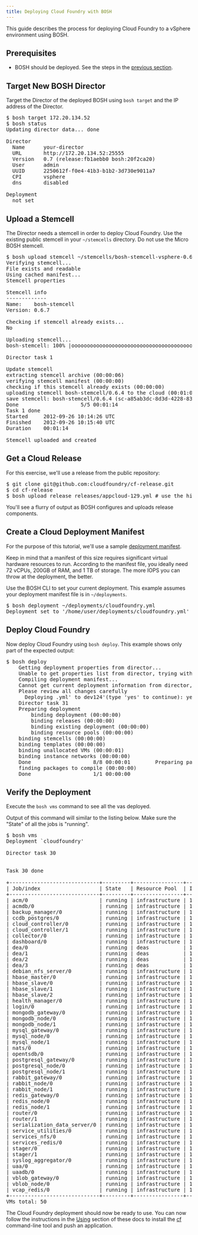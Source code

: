 ```yaml
---
title: Deploying Cloud Foundry with BOSH
---
```


This guide describes the process for deploying Cloud Foundry to a vSphere environment using BOSH.

## <a id="prerequisites"></a>Prerequisites ##

* BOSH should be deployed. See the steps in the [previous section](deploying_bosh_with_micro_bosh.html).

## <a id="target"></a>Target New BOSH Director ##

Target the Director of the deployed BOSH using `bosh target` and the IP address of the Director.

<pre class='terminal'>
$ bosh target 172.20.134.52
$ bosh status
Updating director data... done

Director
  Name      your-director
  URL       http://172.20.134.52:25555
  Version   0.7 (release:fb1aebb0 bosh:20f2ca20)
  User      admin
  UUID      2250612f-f0e4-41b3-b1b2-3d730e9011a7
  CPI       vsphere
  dns       disabled

Deployment
  not set
</pre>

## <a id="upload-stemcell"></a>Upload a Stemcell ##

The Director needs a stemcell in order to deploy Cloud Foundry. Use the existing public stemcell in your `~/stemcells` directory. Do not use the Micro BOSH stemcell.

<pre class="terminal">
$ bosh upload stemcell ~/stemcells/bosh-stemcell-vsphere-0.6.7.tgz
Verifying stemcell...
File exists and readable                                     OK
Using cached manifest...
Stemcell properties                                          OK

Stemcell info
-------------
Name:    bosh-stemcell
Version: 0.6.7

Checking if stemcell already exists...
No

Uploading stemcell...
bosh-stemcell: 100% |ooooooooooooooooooooooooooooooooooooooo| 277.1MB  78.8MB/s 		Time: 00:00:03

Director task 1

Update stemcell
extracting stemcell archive (00:00:06)
verifying stemcell manifest (00:00:00)
checking if this stemcell already exists (00:00:00)
uploading stemcell bosh-stemcell/0.6.4 to the cloud (00:01:08)
save stemcell: bosh-stemcell/0.6.4 (sc-a85ab3dc-8d3d-4228-83d0-5be2436a1886) (00:00:00)
Done                    5/5 00:01:14
Task 1 done
Started		2012-09-26 10:14:26 UTC
Finished	2012-09-26 10:15:40 UTC
Duration	00:01:14

Stemcell uploaded and created
</pre>

## <a id="get-release"></a>Get a Cloud Release ##

For this exercise, we'll use a release from the public repository:

<pre class="terminal">
$ git clone git@github.com:cloudfoundry/cf-release.git
$ cd cf-release
$ bosh upload release releases/appcloud-129.yml # use the highest number available - inspecting the files in this directory
</pre>

You'll see a flurry of output as BOSH configures and uploads release components.

<!---  Gabi and Matt stopped here until Monday :) -->

## <a id="create-manifest"></a>Create a Cloud Deployment Manifest ##

For the purpose of this tutorial, we'll use a sample [deployment manifest](https://github.com/cloudfoundry/oss-docs/blob/master/bosh/samples/cloudfoundry.yml).

Keep in mind that a manifest of this size requires significant virtual hardware resources to run. According to the manifest file, you ideally need 72 vCPUs, 200GB of RAM, and 1 TB of storage. The more IOPS you can throw at the deployment, the better.

Use the BOSH CLI to set your current deployment. This example assumes your deployment manifest file is in `~/deployments`.

<pre class="terminal">
$ bosh deployment ~/deployments/cloudfoundry.yml
Deployment set to '/home/user/deployments/cloudfoundry.yml'
</pre>

## <a id="deploy"></a>Deploy Cloud Foundry ##

Now deploy Cloud Foundry using `bosh deploy`. This example shows only part of the expected output:

<pre class="terminal">
$ bosh deploy
    Getting deployment properties from director...
	Unable to get properties list from director, trying without it...
	Compiling deployment manifest...
	Cannot get current deployment information from director, possibly a new deployment
    Please review all changes carefully
      Deploying <filename>.yml' to dev124'(type 'yes' to continue): yes
    Director task 31
    Preparing deployment
        binding deployment (00:00:00)
        binding releases (00:00:00)
        binding existing deployment (00:00:00)
        binding resource pools (00:00:00)
    binding stemcells (00:00:00)
    binding templates (00:00:00)
    binding unallocated VMs (00:00:01)
    binding instance networks (00:00:00)
    Done                    8/8 00:00:01        Preparing package compilation
    finding packages to compile (00:00:00)
    Done                    1/1 00:00:00
</pre>

## <a id="verfy"></a>Verify the Deployment ##

Execute the `bosh vms` command to see all the vas deployed.

Output of this command will similar to the listing below. Make sure the "State" of all the jobs is "running".

<pre class="terminal">
$ bosh vms
Deployment `cloudfoundry'

Director task 30


Task 30 done

+-----------------------------+---------+----------------+---------------+
| Job/index                   | State   | Resource Pool  | IPs           |
+-----------------------------+---------+----------------+---------------+
| acm/0                       | running | infrastructure | 192.168.9.38  |
| acmdb/0                     | running | infrastructure | 192.168.9.37  |
| backup_manager/0            | running | infrastructure | 192.168.9.120 |
| ccdb_postgres/0             | running | infrastructure | 192.168.9.32  |
| cloud_controller/0          | running | infrastructure | 192.168.9.213 |
| cloud_controller/1          | running | infrastructure | 192.168.9.214 |
| collector/0                 | running | infrastructure | 192.168.9.210 |
| dashboard/0                 | running | infrastructure | 192.168.9.211 |
| dea/0                       | running | deas           | 192.168.9.186 |
| dea/1                       | running | deas           | 192.168.9.187 |
| dea/2                       | running | deas           | 192.168.9.188 |
| dea/3                       | running | deas           | 192.168.9.189 |
| debian_nfs_server/0         | running | infrastructure | 192.168.9.30  |
| hbase_master/0              | running | infrastructure | 192.168.9.44  |
| hbase_slave/0               | running | infrastructure | 192.168.9.41  |
| hbase_slave/1               | running | infrastructure | 192.168.9.42  |
| hbase_slave/2               | running | infrastructure | 192.168.9.43  |
| health_manager/0            | running | infrastructure | 192.168.9.163 |
| login/0                     | running | infrastructure | 192.168.9.162 |
| mongodb_gateway/0           | running | infrastructure | 192.168.9.222 |
| mongodb_node/0              | running | infrastructure | 192.168.9.60  |
| mongodb_node/1              | running | infrastructure | 192.168.9.61  |
| mysql_gateway/0             | running | infrastructure | 192.168.9.221 |
| mysql_node/0                | running | infrastructure | 192.168.9.51  |
| mysql_node/1                | running | infrastructure | 192.168.9.52  |
| nats/0                      | running | infrastructure | 192.168.9.31  |
| opentsdb/0                  | running | infrastructure | 192.168.9.34  |
| postgresql_gateway/0        | running | infrastructure | 192.168.9.192 |
| postgresql_node/0           | running | infrastructure | 192.168.9.90  |
| postgresql_node/1           | running | infrastructure | 192.168.9.91  |
| rabbit_gateway/0            | running | infrastructure | 192.168.9.191 |
| rabbit_node/0               | running | infrastructure | 192.168.9.80  |
| rabbit_node/1               | running | infrastructure | 192.168.9.81  |
| redis_gateway/0             | running | infrastructure | 192.168.9.190 |
| redis_node/0                | running | infrastructure | 192.168.9.70  |
| redis_node/1                | running | infrastructure | 192.168.9.71  |
| router/0                    | running | infrastructure | 192.168.9.101 |
| router/1                    | running | infrastructure | 192.168.9.102 |
| serialization_data_server/0 | running | infrastructure | 192.168.9.123 |
| service_utilities/0         | running | infrastructure | 192.168.9.121 |
| services_nfs/0              | running | infrastructure | 192.168.9.50  |
| services_redis/0            | running | infrastructure | 192.168.9.72  |
| stager/0                    | running | infrastructure | 192.168.9.215 |
| stager/1                    | running | infrastructure | 192.168.9.216 |
| syslog_aggregator/0         | running | infrastructure | 192.168.9.33  |
| uaa/0                       | running | infrastructure | 192.168.9.212 |
| uaadb/0                     | running | infrastructure | 192.168.9.35  |
| vblob_gateway/0             | running | infrastructure | 192.168.9.193 |
| vblob_node/0                | running | infrastructure | 192.168.9.110 |
| vcap_redis/0                | running | infrastructure | 192.168.9.36  |
+-----------------------------+---------+----------------+---------------+
VMs total: 50
</pre>

The Cloud Foundry deployment should now be ready to use. You can now follow the instructions in the [Using](/docs/using) section of these docs to install the [cf](/docs/using/managing-apps/cf) command-line tool and push an application.
